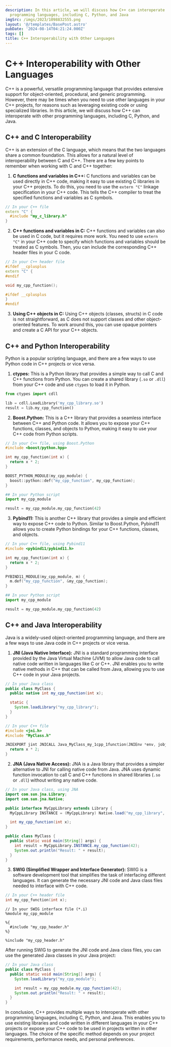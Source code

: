 ```yaml
---
description: In this article, we will discuss how C++ can interoperate with other
  programming languages, including C, Python, and Java
imgSrc: /imgs/2023/1098832555.png
layout: '@/templates/BasePost.astro'
pubDate: '2024-08-14T04:21:24.000Z'
tags: []
title: C++ Interoperability with Other Languages
---
```


# C++ Interoperability with Other Languages

C++ is a powerful, versatile programming language that provides extensive support for object-oriented, procedural, and generic programming. However, there may be times when you need to use other languages in your C++ projects, for reasons such as leveraging existing code or using specialized libraries. In this article, we will discuss how C++ can interoperate with other programming languages, including C, Python, and Java.

## C++ and C Interoperability

C++ is an extension of the C language, which means that the two languages share a common foundation. This allows for a natural level of interoperability between C and C++. There are a few key points to remember when working with C and C++ together:

1. **C functions and variables in C++:** C functions and variables can be used directly in C++ code, making it easy to use existing C libraries in your C++ projects. To do this, you need to use the `extern "C"` linkage specification in your C++ code. This tells the C++ compiler to treat the specified functions and variables as C symbols.

```cpp
// In your C++ file
extern "C" {
  #include "my_c_library.h"
}
```

2. **C++ functions and variables in C:** C++ functions and variables can also be used in C code, but it requires more work. You need to use `extern "C"` in your C++ code to specify which functions and variables should be treated as C symbols. Then, you can include the corresponding C++ header files in your C code.

```cpp
// In your C++ header file
#ifdef __cplusplus
extern "C" {
#endif

void my_cpp_function();

#ifdef __cplusplus
}
#endif
```

3. **Using C++ objects in C:** Using C++ objects (classes, structs) in C code is not straightforward, as C does not support classes and other object-oriented features. To work around this, you can use opaque pointers and create a C API for your C++ objects.

## C++ and Python Interoperability

Python is a popular scripting language, and there are a few ways to use Python code in C++ projects or vice versa.

1. **ctypes:** This is a Python library that provides a simple way to call C and C++ functions from Python. You can create a shared library (`.so` or `.dll`) from your C++ code and use `ctypes` to load it in Python.

```python
from ctypes import cdll

lib = cdll.LoadLibrary('my_cpp_library.so')
result = lib.my_cpp_function()
```

2. **Boost.Python:** This is a C++ library that provides a seamless interface between C++ and Python code. It allows you to expose your C++ functions, classes, and objects to Python, making it easy to use your C++ code from Python scripts.

```cpp
// In your C++ file, using Boost.Python
#include <boost/python.hpp>

int my_cpp_function(int x) {
  return x * 2;
}

BOOST_PYTHON_MODULE(my_cpp_module) {
  boost::python::def("my_cpp_function", my_cpp_function);
}
```

```python
## In your Python script
import my_cpp_module

result = my_cpp_module.my_cpp_function(42)
```

3. **Pybind11:** This is another C++ library that provides a simple and efficient way to expose C++ code to Python. Similar to Boost.Python, Pybind11 allows you to create Python bindings for your C++ functions, classes, and objects.

```cpp
// In your C++ file, using Pybind11
#include <pybind11/pybind11.h>

int my_cpp_function(int x) {
  return x * 2;
}

PYBIND11_MODULE(my_cpp_module, m) {
  m.def("my_cpp_function", &my_cpp_function);
}
```

```python
## In your Python script
import my_cpp_module

result = my_cpp_module.my_cpp_function(42)
```

## C++ and Java Interoperability

Java is a widely-used object-oriented programming language, and there are a few ways to use Java code in C++ projects or vice versa.

1. **JNI (Java Native Interface):** JNI is a standard programming interface provided by the Java Virtual Machine (JVM) to allow Java code to call native code written in languages like C or C++. JNI enables you to write native methods in C++ that can be called from Java, allowing you to use C++ code in your Java projects.

```java
// In your Java class
public class MyClass {
  public native int my_cpp_function(int x);

  static {
    System.loadLibrary("my_cpp_library");
  }
}
```

```cpp
// In your C++ file
#include <jni.h>
#include "MyClass.h"

JNIEXPORT jint JNICALL Java_MyClass_my_1cpp_1function(JNIEnv *env, jobject obj, jint x) {
  return x * 2;
}
```

2. **JNA (Java Native Access):** JNA is a Java library that provides a simpler alternative to JNI for calling native code from Java. JNA uses dynamic function invocation to call C and C++ functions in shared libraries (`.so` or `.dll`) without writing any native code.

```java
// In your Java class, using JNA
import com.sun.jna.Library;
import com.sun.jna.Native;

public interface MyCppLibrary extends Library {
  MyCppLibrary INSTANCE = (MyCppLibrary) Native.load("my_cpp_library", MyCppLibrary.class);

  int my_cpp_function(int x);
}

public class MyClass {
  public static void main(String[] args) {
    int result = MyCppLibrary.INSTANCE.my_cpp_function(42);
    System.out.println("Result: " + result);
  }
}
```

3. **SWIG (Simplified Wrapper and Interface Generator):** SWIG is a software development tool that simplifies the task of interfacing different languages. It can generate the necessary JNI code and Java class files needed to interface with C++ code.

```cpp
// In your C++ header file
int my_cpp_function(int x);
```

```swig
// In your SWIG interface file (*.i)
%module my_cpp_module

%{
  #include "my_cpp_header.h"
%}

%include "my_cpp_header.h"
```

After running SWIG to generate the JNI code and Java class files, you can use the generated Java classes in your Java project:

```java
// In your Java class
public class MyClass {
  public static void main(String[] args) {
    System.loadLibrary("my_cpp_module");

    int result = my_cpp_module.my_cpp_function(42);
    System.out.println("Result: " + result);
  }
}
```

In conclusion, C++ provides multiple ways to interoperate with other programming languages, including C, Python, and Java. This enables you to use existing libraries and code written in different languages in your C++ projects or expose your C++ code to be used in projects written in other languages. The choice of the specific method depends on your project requirements, performance needs, and personal preferences.